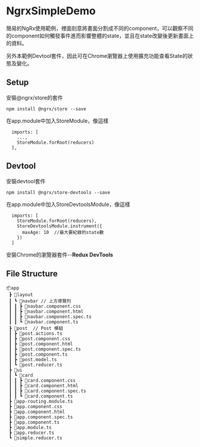 # NgrxSimpleDemo

簡易的NgRx使用範例，裡面刻意將畫面分割成不同的component，可以觀察不同的component如何觸發事件進而影響整體的state，並且在state改變後更新畫面上的資料。

另外本範例Devtool套件，因此可在Chrome瀏覽器上使用擴充功能查看State的狀態及變化。

## Setup

安裝@ngrx/store的套件

```
npm install @ngrx/store --save
```
在app.module中加入StoreModule，像這樣
```
  imports: [
    ...,
    StoreModule.forRoot(reducers)
  ],
```

## Devtool

安裝devtool套件
```
npm install @ngrx/store-devtools --save
```
在app.module中加入StoreDevtoolsModule，像這樣
```
  imports: [
    StoreModule.forRoot(reducers),
    StoreDevtoolsModule.instrument({
      maxAge: 10  //最大要紀錄的state數
    })
  ]
```

安裝Chrome的瀏覽器套件--**Redux DevTools**


## File Structure
```
📦app
 ┣ 📂layout
 ┃ ┗ 📂navbar // 上方導覽列
 ┃ ┃ ┣ 📜navbar.component.css
 ┃ ┃ ┣ 📜navbar.component.html
 ┃ ┃ ┣ 📜navbar.component.spec.ts
 ┃ ┃ ┗ 📜navbar.component.ts
 ┣ 📂post  // Post 模組
 ┃ ┣ 📜post.actions.ts
 ┃ ┣ 📜post.component.css
 ┃ ┣ 📜post.component.html
 ┃ ┣ 📜post.component.spec.ts
 ┃ ┣ 📜post.component.ts
 ┃ ┣ 📜post.model.ts
 ┃ ┗ 📜post.reducer.ts
 ┣ 📂ui
 ┃ ┗ 📂card
 ┃ ┃ ┣ 📜card.component.css
 ┃ ┃ ┣ 📜card.component.html
 ┃ ┃ ┣ 📜card.component.spec.ts
 ┃ ┃ ┗ 📜card.component.ts
 ┣ 📜app-routing.module.ts
 ┣ 📜app.component.css
 ┣ 📜app.component.html
 ┣ 📜app.component.spec.ts
 ┣ 📜app.component.ts
 ┣ 📜app.module.ts
 ┣ 📜app.reducer.ts
 ┗ 📜simple.reducer.ts
```
